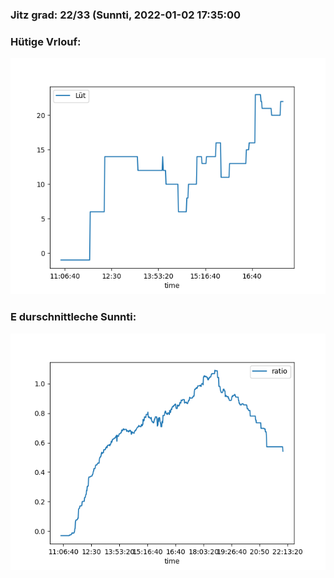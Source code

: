 ### Jitz grad: 22/33 (Sunnti, 2022-01-02 17:35:00

### Hütige Vrlouf:
![Graph](Today.png)

### E durschnittleche Sunnti:
![Graph](Sunnti.png)